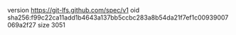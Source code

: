 version https://git-lfs.github.com/spec/v1
oid sha256:f99c22ca11add1b4643a137bb5ccbc283a8b54da21f7ef1c00939007069a2f27
size 3051

